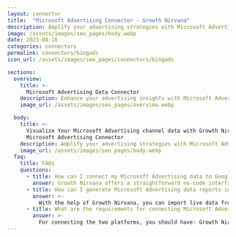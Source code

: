 ```yaml
---
layout: connector
title:  "Microsoft Advertising Connector - Growth Nirvana"
description: Amplify your advertising strategies with Microsoft Advertising insights integrated into Looker Studio.
image: /assets/images/seo_pages/body.webp
date: 2023-08-16
categories: connectors
permalink: connectors/bingads
icon_url: /assets/images/seo_pages/connectors/bingads

sections:
  overview:
    title: >-
      Microsoft Advertising Data Connector
    description: Enhance your advertising insights with Microsoft Advertising integration. Seamlessly merge advertising performance data from Microsoft Advertising with Looker Studio's analytical capabilities, unlocking insights that shape ad strategies, audience engagement, and campaign success.
    image_url: /assets/images/seo_pages/overview.webp

  body:
    title: >-
      Visualize Your Microsoft Advertising channel data with Growth Nirvana's
      Microsoft Advertising Connector
    description: Amplify your advertising strategies with Microsoft Advertising insights integrated into Looker Studio.
    image_url: /assets/images/seo_pages/body.webp
  faq:
    title: FAQs
    questions:
      - title: How can I connect my Microsoft Advertising data to Google Data Studio/Looker Studio?
        answer: Growth Nirvana offers a straightforward no-code interface to connect to Microsoft Advertising data sources.
      - title: How can I generate Microsoft Advertising data reports in Looker Studio?
        answer: >-
          With the help of Growth Nirvana, you can import live data from Microsoft Advertising into Looker Studio. These data can be viewed in charts, tables, and dashboards to generate branded reports that can be shared instantly.
      - title: What are the requirements for connecting Microsoft Advertising and Looker Studio?
        answer: >-
          For connecting the two platforms, you should have: Growth Nirvana Account and Microsoft Advertising Ads Account
---
```

